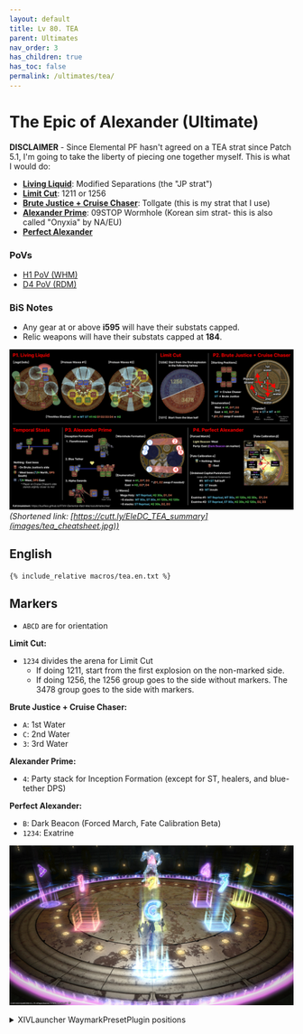 ```yaml
---
layout: default
title: Lv 80. TEA
parent: Ultimates
nav_order: 3
has_children: true
has_toc: false
permalink: /ultimates/tea/
---
```


# The Epic of Alexander (Ultimate)

**DISCLAIMER** - Since Elemental PF hasn't agreed on a TEA strat since Patch 5.1, I'm going to take the liberty of piecing one together myself. This is what I would do:

- [**Living Liquid**](en/01_living_liquid.md): Modified Separations (the "JP strat")
- [**Limit Cut**](en/02_limit_cut.md): 1211 or 1256
- [**Brute Justice + Cruise Chaser**](en/03_bjcc.md): Tollgate (this is my strat that I use)
- [**Alexander Prime**](en/04_alex_prime.md): 09STOP Wormhole (Korean sim strat- this is also called "Onyxia" by NA/EU)
- [**Perfect Alexander**](en/05_perfect_alex.md)

### PoVs

- [H1 PoV (WHM)](https://youtu.be/IqcxKunPY5Q)
- [D4 PoV (RDM)](https://youtu.be/coE2xYyd23A)

### BiS Notes

- Any gear at or above **i595** will have their substats capped.
- Relic weapons will have their substats capped at **184**.

![](images/tea_cheatsheet.jpg)
*(Shortened link: [https://cutt.ly/EleDC_TEA_summary](images/tea_cheatsheet.jpg))*

## English

```
{% include_relative macros/tea.en.txt %}
```

## Markers

- `ABCD` are for orientation

**Limit Cut:**
- `1234` divides the arena for Limit Cut
	- If doing 1211, start from the first explosion on the non-marked side.
	- If doing 1256, the 1256 group goes to the side without markers. The 3478 group goes to the side with markers.
	
**Brute Justice + Cruise Chaser:**
- `A`: 1st Water
- `C`: 2nd Water
- `3`: 3rd Water

**Alexander Prime:**
- `4`: Party stack for Inception Formation (except for ST, healers, and blue-tether DPS)

**Perfect Alexander:**
- `B`: Dark Beacon (Forced March, Fate Calibration Beta)
- `1234`: Exatrine

![](images/markers.jpg)
<details markdown=block>
<summary>XIVLauncher WaymarkPresetPlugin positions</summary>

```json
{"Name":"TEA","MapID":694,"A":{"X":100.0,"Y":0.0,"Z":88.0,"ID":0,"Active":true},"B":{"X":114.0,"Y":0.0,"Z":100.0,"ID":1,"Active":true},"C":{"X":100.0,"Y":0.0,"Z":116.0,"ID":2,"Active":true},"D":{"X":84.0,"Y":0.0,"Z":100.0,"ID":3,"Active":true},"One":{"X":92.2,"Y":0.0,"Z":107.8,"ID":4,"Active":true},"Two":{"X":100.0,"Y":0.0,"Z":107.8,"ID":5,"Active":true},"Three":{"X":107.8,"Y":0.0,"Z":107.8,"ID":6,"Active":true},"Four":{"X":107.8,"Y":0.0,"Z":100.0,"ID":7,"Active":true}}
```

</details>